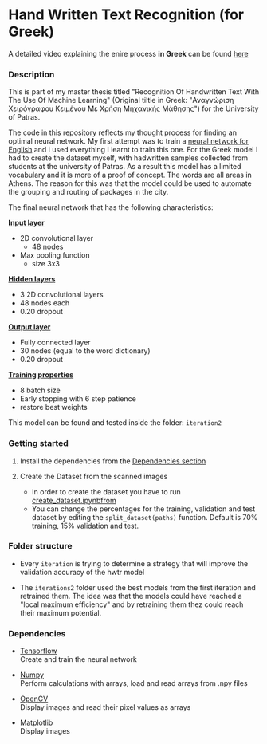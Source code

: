 # Hand Written Text Recognition (for Greek)

A detailed video explaining the enire process <b>in Greek</b> can be found [here](https://www.youtube.com/watch?v=0wiOQFia3xI&ab_channel=AlexandrosAristovoulos) 

### Description
This is part of my master thesis titled "Recognition Of Handwritten Text With The Use Of Machine Learning" (Original tiltle in Greek: "Αναγνώριση Χειρόγραφου Κειμένου Με Χρήση Μηχανικής Μάθησης") for the University of Patras.

The code in this repository reflects my thought process for finding an optimal neural network. My first attempt was to train a [neural network for English](https://github.com/alexandros-aristovoulos/hwtr_english) and i used everything I learnt to train this one. For the Greek model I had to create the dataset myself, with hadwritten samples collected from students at the university of Patras. As a result this model has a limited vocabulary and it is more of a proof of concept. The words are all areas in Athens. The reason for this was that the model could be used to automate the grouping and routing of packages in the city. 

The final neural network that has the following characteristics: <br>

<u>**Input layer**</u> <br>
- 2D convolutional layer 
    - 48 nodes
- Max pooling function
    - size 3x3

<u>**Hidden layers**</u> <br>
- 3 2D convolutional layers
- 48 nodes each
- 0.20 dropout

<u>**Output layer**</u> <br>
- Fully connected layer
- 30 nodes (equal to the word dictionary)
- 0.20 dropout

<u>**Training properties**</u>
- 8 batch size
- Early stopping with 6 step patience
- restore best weights

This model can be found and tested inside the folder: `iteration2`


### Getting started
1. Install the dependencies from the [Dependencies section](#dependencies)

2. Create the Dataset from the scanned images <br>
    - In order to create the dataset you have to run [create_dataset.ipynbfrom](https://github.com/alexandros-aristovoulos/hwtr_greek/blob/master/create_dataset.ipynb)
    - You can change the percentages for the training, validation and test dataset by editing the `split_dataset(paths)` function. Default is 70% training, 15% validation and test.

  
### Folder structure
- Every `iteration` is trying to determine a strategy that will improve the validation accuracy of the hwtr model
    
- The `iterations2` folder used the best models from the first iteration and retrained them. The idea was that the models could have reached a "local maximum efficiency" and by retraining them thez could reach their maximum potential. 


### Dependencies
- [Tensorflow](https://www.tensorflow.org/install/pip) <br>
Create and train the neural network

- [Numpy](https://numpy.org/install/) <br>
Perform calculations with arrays, load and read arrays from .npy files

- [OpenCV](https://pypi.org/project/opencv-python/) <br>
Display images and read their pixel values as arrays 

- [Matplotlib](https://pypi.org/project/matplotlib/) <br>
Display images
